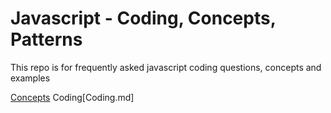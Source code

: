 # Javascript - Coding, Concepts, Patterns
This repo is for frequently asked javascript coding questions, concepts and examples

[Concepts](Concepts.md)
Coding[Coding.md]

